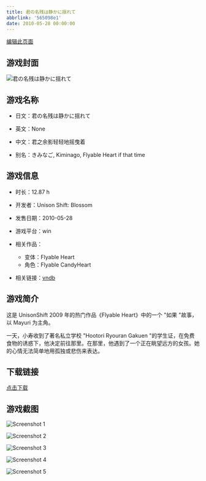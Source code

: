 ```yaml
---
title: 君の名残は静かに揺れて
abbrlink: '565098e1'
date: 2010-05-28 00:00:00
---
```

[编辑此页面](https://github.com/ACG-3/ADV3-source/blob/main/source/_posts/games/%E5%90%9B%E3%81%AE%E5%90%8D%E6%AE%8B%E3%81%AF%E9%9D%99%E3%81%8B%E3%81%AB%E6%8F%BA%E3%82%8C%E3%81%A6.md)

## 游戏封面

![君の名残は静かに揺れて](https://pan.timero.xyz/d/onedrive/img_lib_001/%E5%90%9B%E3%81%AE%E5%90%8D%E6%AE%8B%E3%81%AF%E9%9D%99%E3%81%8B%E3%81%AB%E6%8F%BA%E3%82%8C%E3%81%A6_cover.avif)


## 游戏名称

- 日文：君の名残は静かに揺れて
- 英文：None
- 中文：君之余影轻轻地摇曳着

- 别名：きみなご, Kiminago, Flyable Heart if that time


## 游戏信息

- 时长：12.87 h
- 开发者：Unison Shift: Blossom
- 发售日期：2010-05-28
- 游戏平台：win
- 相关作品：
   - 变体：Flyable Heart
   - 角色：Flyable CandyHeart

- 相关链接：[vndb](https://vndb.org/v3789)


## 游戏简介

这是 UnisonShift 2009 年的热门作品《Flyable Heart》中的一个 "如果 "故事，以 Mayuri 为主角。

一天，小寿收到了著名私立学校 "Hootori Ryouran Gakuen "的学生证，在免费食物的诱惑下，他决定前往那里。在那里，他遇到了一个正在眺望远方的女孩。她的心情无法简单地用孤独或悲伤来表达。




## 下载链接

[点击下载](https://pan.timero.xyz/onedrive/adv_lib_001/%E5%90%9B%E3%81%AE%E5%90%8D%E6%AE%8B%E3%81%AF%E9%9D%99%E3%81%8B%E3%81%AB%E6%8F%BA%E3%82%8C%E3%81%A6)


## 游戏截图


![Screenshot 1](https://pan.timero.xyz/d/onedrive/img_lib_001/%E5%90%9B%E3%81%AE%E5%90%8D%E6%AE%8B%E3%81%AF%E9%9D%99%E3%81%8B%E3%81%AB%E6%8F%BA%E3%82%8C%E3%81%A6_Screenshot_1.avif)

![Screenshot 2](https://pan.timero.xyz/d/onedrive/img_lib_001/%E5%90%9B%E3%81%AE%E5%90%8D%E6%AE%8B%E3%81%AF%E9%9D%99%E3%81%8B%E3%81%AB%E6%8F%BA%E3%82%8C%E3%81%A6_Screenshot_2.avif)

![Screenshot 3](https://pan.timero.xyz/d/onedrive/img_lib_001/%E5%90%9B%E3%81%AE%E5%90%8D%E6%AE%8B%E3%81%AF%E9%9D%99%E3%81%8B%E3%81%AB%E6%8F%BA%E3%82%8C%E3%81%A6_Screenshot_3.avif)

![Screenshot 4](https://pan.timero.xyz/d/onedrive/img_lib_001/%E5%90%9B%E3%81%AE%E5%90%8D%E6%AE%8B%E3%81%AF%E9%9D%99%E3%81%8B%E3%81%AB%E6%8F%BA%E3%82%8C%E3%81%A6_Screenshot_4.avif)

![Screenshot 5](https://pan.timero.xyz/d/onedrive/img_lib_001/%E5%90%9B%E3%81%AE%E5%90%8D%E6%AE%8B%E3%81%AF%E9%9D%99%E3%81%8B%E3%81%AB%E6%8F%BA%E3%82%8C%E3%81%A6_Screenshot_5.avif)

